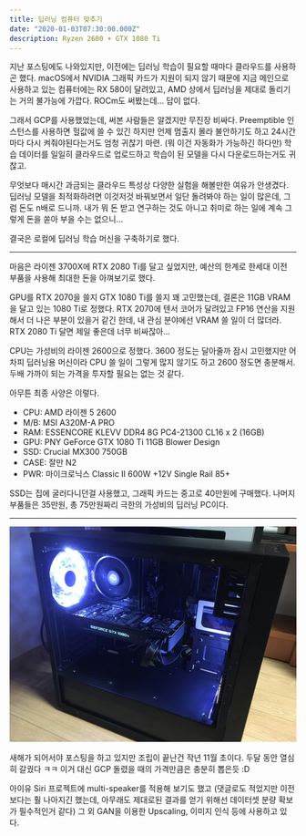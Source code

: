 ```yaml
---
title: 딥러닝 컴퓨터 맞추기
date: "2020-01-03T07:30:00.000Z"
description: Ryzen 2600 + GTX 1080 Ti 
---
```


지난 포스팅에도 나와있지만, 이전에는 딥러닝 학습이 필요할 때마다 클라우드를 사용하곤 했다. macOS에서 NVIDIA 그래픽 카드가 지원이 되지 않기 때문에 지금 메인으로 사용하고 있는 컴퓨터에는 RX 580이 달려있고, AMD 상에서 딥러닝을 제대로 돌리기는 거의 불가능에 가깝다. ROCm도 써봤는데... 답이 없다.

그래서 GCP를 사용했었는데, 써본 사람들은 알겠지만 무진장 비싸다. Preemptible 인스턴스를 사용하면 헐값에 쓸 수 있긴 하지만 언제 멈출지 몰라 불안하기도 하고 24시간마다 다시 켜줘야된다는거도 엄청 귀찮기 마련. (뭐 이건 자동화가 가능하긴 하다만) 학습 데이터를 일일히 클라우드로 업로드하고 학습이 된 모델을 다시 다운로드하는거도 귀찮고.

무엇보다 매시간 과금되는 클라우드 특성상 다양한 실험을 해볼만한 여유가 안생겼다. 딥러닝 모델을 최적화하려면 이것저것 바꿔보면서 일단 돌려봐야 하는 일이 많은데, 그럼 돈도 n배로 드니까. 내가 뭐 돈 받고 연구하는 것도 아니고 취미로 하는 일에 계속 그렇게 돈을 쏟아 부을 수는 없으니...

결국은 로컬에 딥러닝 학습 머신을 구축하기로 했다.

---

마음은 라이젠 3700X에 RTX 2080 Ti를 달고 싶었지만, 예산의 한계로 한세대 이전 부품을 사용해 최대한 돈을 아껴보기로 했다.

GPU를 RTX 2070을 쓸지 GTX 1080 Ti를 쓸지 꽤 고민했는데, 결론은 11GB VRAM을 달고 있는 1080 Ti로 정했다. RTX 2070에 텐서 코어가 달려있고 FP16 연산을 지원해서 더 나은 부분이 있을거 같긴 한데, 내 관심 분야에선 VRAM 쓸 일이 더 많더라. RTX 2080 Ti 달면 제일 좋은데 너무 비싸잖아...

CPU는 가성비의 라이젠 2600으로 정했다. 3600 정도는 달아줄까 잠시 고민했지만 어차피 딥러닝용 머신이라 CPU 쓸 일이 그렇게 많지 않기도 하고 2600 정도면 충분해서. 두배 가까이 되는 가격을 투자할 필요는 없는 것 같다.

아무튼 최종 사양은 이렇다.

- CPU: AMD 라이젠 5 2600
- M/B: MSI A320M-A PRO
- RAM: ESSENCORE KLEVV DDR4 8G PC4-21300 CL16 x 2 (16GB)
- GPU: PNY GeForce GTX 1080 Ti 11GB Blower Design
- SSD: Crucial MX300 750GB
- CASE: 잘만 N2
- PWR: 마이크로닉스 Classic II 600W +12V Single Rail 85+

SSD는 집에 굴러다니던걸 사용했고, 그래픽 카드는 중고로 40만원에 구매했다. 나머지 부품들은 35만원, 총 75만원짜리 극한의 가성비의 딥러닝 PC이다.

---

![Desktop](./images/IMG_3238.jpg)

새해가 되어서야 포스팅을 하고 있지만 조립이 끝난건 작년 11월 초이다. 두달 동안 열심히 갈궜다 ㅋㅋ 이거 대신 GCP 돌렸을 때의 가격만큼은 충분히 뽑은듯 :D

아이유 Siri 프로젝트에 multi-speaker를 적용해 보기도 했고 (댓글로도 적었지만 이전보다는 훨 나아지긴 했는데, 아무래도 제대로된 결과를 얻기 위해선 데이터셋 분량 확보가 필수적인거 같다) 그 외 GAN을 이용한 Upscaling, 이미지 인식 등에 사용하고 있다.

